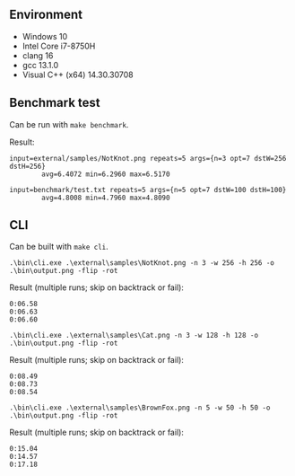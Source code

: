 ## Environment

 - Windows 10
 - Intel Core i7-8750H
 - clang 16
 - gcc 13.1.0
 - Visual C++ (x64) 14.30.30708

## Benchmark test

Can be run with `make benchmark`.

Result:

```
input=external/samples/NotKnot.png repeats=5 args={n=3 opt=7 dstW=256 dstH=256}
        avg=6.4072 min=6.2960 max=6.5170

input=benchmark/test.txt repeats=5 args={n=5 opt=7 dstW=100 dstH=100}
        avg=4.8008 min=4.7960 max=4.8090
```

## CLI

Can be built with `make cli`.

```
.\bin\cli.exe .\external\samples\NotKnot.png -n 3 -w 256 -h 256 -o .\bin\output.png -flip -rot
```

Result (multiple runs; skip on backtrack or fail):

```
0:06.58
0:06.63
0:06.60
```

```
.\bin\cli.exe .\external\samples\Cat.png -n 3 -w 128 -h 128 -o .\bin\output.png -flip -rot
```

Result (multiple runs; skip on backtrack or fail):

```
0:08.49
0:08.73
0:08.54
```

```
.\bin\cli.exe .\external\samples\BrownFox.png -n 5 -w 50 -h 50 -o .\bin\output.png -flip -rot
```

Result (multiple runs; skip on backtrack or fail):

```
0:15.04
0:14.57
0:17.18
```
